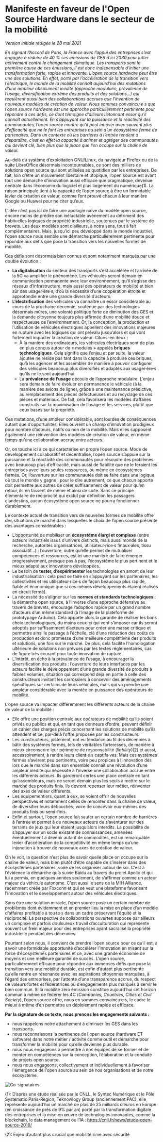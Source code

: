 # Manifeste en faveur de l'Open Source Hardware dans le secteur de la mobilité
*Version initiale rédigée le 28 mai 2021*

*En signant l’Accord de Paris, la France avec l’appui des entreprises s’est engagée à réduire de 40 % ses émissions de GES d’ici 2030 pour lutter activement contre le changement climatique. Les transports sont la première cause de ces émissions, il est donc indispensable d’initier une transformation forte, rapide et innovante. L’open source hardware peut être une des solutions. En effet, porté par l’accélération de la transition vers l’électrique, le monde de la mobilité connaît aujourd’hui des mutations d’une ampleur absolument inédite (approche modulaire, prévalence de l’usage, diversification extrême des produits et des solutions…) qui requièrent aussi bien des collaborations accrues que l’invention de nouveaux modèles de création de valeur. Nous sommes convaincu·e·s que l’open source hardware est une approche particulièrement pertinente pour répondre à ces défis, ce dont témoigne d’ailleurs l’étonnant essor qu’il connaît actuellement. En s’appuyant sur la puissance et la réactivité des communautés, l’open source montre qu’il peut innover avec souvent plus d’efficacité que ne le font les entreprises au sein d’un écosystème fermé de partenaires. Dans un contexte où les barrières à l’entrée tendent à disparaître, c’est en effet la capacité à animer et agréger des communautés qui devient clé, bien plus que la place que l’on occupe sur la chaîne de valeur.*

Au-delà du système d’exploitation GNU/Linux, du navigateur Firefox ou de la suite LibreOffice désormais incontournables, ce sont des milliers de solutions open source qui sont utilisées au quotidien par les entreprises. De fait, loin d’être un mouvement libertaire et utopique, l’open source est avant tout une démarche d’innovation aussi efficace que pragmatique, devenue centrale dans l’économie du logiciel et plus largement du numérique(1). La raison principale tient à la capacité de l’open source à être un formidable levier de création de valeur, comme l’ont prouvé chacun à leur manière Google ou Huawei pour ne citer qu’eux. 

L’idée n’est pas ici de faire une apologie naïve du modèle open source, encore moins de prédire son inéluctable avènement au détriment des habituelles logiques de propriété industrielle, soutenues par le système de brevets. Les deux modèles sont d’ailleurs, à notre sens, tout à fait complémentaires. Mais, jusqu’ici peu développé dans le monde industriel, l’open source nous semble une démarche particulièrement pertinente pour répondre aux défis que pose la transition vers les nouvelles formes de mobilité.

Ces défis sont désormais bien connus et sont notamment marqués par une double évolution :
-	**La digitalisation** du secteur des transports s’est accélérée et l’arrivée de la 5G va amplifier le phénomène. Les véhicules seront demain en communication permanente avec leur environnement, qu’il s’agisse des réseaux d’infrastructure, mais aussi des opérateurs de mobilité et bien sûr des usager·ère·s, d’où la nécessité d’une coopération étroite et approfondie entre une grande diversité d’acteurs. 
-	**L’électrification** des véhicules va connaître un essor considérable au cours de la prochaine décennie, soutenue par des technologies désormais mûres, une volonté politique forte de diminution des GES et la demande citoyenne toujours plus affirmée d’une mobilité douce et respectueuse de l’environnement. Or, la conception, la production et l’utilisation de véhicules électriques appellent des innovations majeures en rupture avec les logiques qui ont prévalu jusqu’alors et qui vont fortement impacter la création de valeur. Citons-en deux : 
    -	 À la manière des ordinateurs, les véhicules électriques sont de plus en plus conçus autour de « modules » appelés **briques technologiques**. Cela signifie que l’enjeu et par suite, la valeur ajoutée ne réside pas tant dans la capacité à produire ces briques, qu’à les agencer et les assembler de manière à pouvoir configurer des véhicules beaucoup plus diversifiés et adaptés aux usager·ère·s qu’ils ne le sont aujourd’hui. 
    -	 La **prévalence de l’usage** découle de l’approche modulaire. L’enjeu sera demain de faire évoluer en permanence le véhicule (à la manière des avions de ligne), grâce à une maintenance prédictive, au remplacement des pièces défectueuses et au recyclage de ces pièces et matériaux. De fait, cela favorisera les modèles d’affaires construits sur la maximisation de l’usage et les services, plutôt que ceux basés sur la propriété.

Ces mutations, d’une ampleur considérable, sont lourdes de conséquences autant que d’opportunités. Elles ouvrent un champ d’innovation prodigieux pour nombre d’acteurs, natifs ou non de la mobilité. Mais elles supposent également une réinvention des modèles de création de valeur, en même temps qu’une collaboration accrue entre acteurs. 

Or, on touche ici à ce qui caractérise en propre l’open source. Mode de développement collaboratif et décentralisé, l’open source s’appuie sur la puissance et la réactivité des communautés pour résoudre des problèmes avec beaucoup plus d’efficacité, mais aussi de fiabilité que ne le feraient les entreprises avec leurs seules ressources, ou même en écosystèmes fermés. Or, l’ouverture sur les communautés doit se faire dans une logique où tout le monde y gagne : pour le dire autrement, ce que chacun apporte doit permettre aux autres de créer suffisamment de valeur pour qu’en retour, ils en fassent de même et ainsi de suite. Sans ce principe élémentaire de réciprocité qui exclut par définition les passagers clandestins, aucun écosystème open source ne pourra fonctionner durablement. 

Le contexte actuel de transition vers de nouvelles formes de mobilité offre des situations de marché dans lesquelles le choix de l’open source présente des avantages considérables :
*	L’opportunité de mobiliser un **écosystème élargi et complexe** (entre acteurs industriels issus d’univers distincts, mais aussi monde de la recherche, autorités organisatrices, utilisateur·rice·s finaux·ales, tissu associatif…) : l’ouverture, outre qu’elle permet de mutualiser compétences et ressources, est ici une manière de faire émerger progressivement, presque pas à pas, l’écosystème le plus pertinent et le mieux adapté aux innovations développées.
*	Le besoin de **tester, d’expérimenter** les technologies en amont de leur industrialisation : cela peut se faire en s’appuyant sur les partenaires, les collectivités et les utilisateur·rice·s de façon beaucoup plus rapide, fiable et économique que si ces mêmes développements étaient réalisés en circuit fermé).
*	La nécessité de s’aligner sur les **normes et standards technologiques** : la démarche open source, à l’inverse d’une approche défensive au travers de brevets, encourage l’adoption rapide par un grand nombre d’acteurs d’un même standard (à l’image de la plateforme de prototypage Arduino). Cela apporte alors la garantie de réaliser les bons choix technologiques, du moins ceux-ci qui vont s’imposer car ils seront adoptés par suffisamment d’acteurs pour créer une masse critique et permettre ainsi le passage à l’échelle, clé d’une réduction des coûts de production et donc promesse d’une meilleure compétitivité des produits et solutions, une fois sur le marché. De plus, cela facilite l’homologation ultérieure de solutions non prévues par les textes réglementaires, cas de figure très courant pour toute innovation de rupture.
*	L’intérêt, en écho à la prévalence de l’usage, à encourager la diversification des produits : l’ouverture de leurs interfaces par les acteurs facilite le développement d’une grande diversité de produits à faibles volumes, situation qui correspond déjà en partie à celle des constructeurs invitant les carrossiers à concevoir des aménagements spécifiques sur certains de leurs véhicules, mais qui va prendre une ampleur considérable avec la montée en puissance des opérateurs de mobilité.

L’open source va impacter différemment les différents acteurs de la chaîne de valeur de la mobilité : 
*	Elle offre une position centrale aux opérateurs de mobilité qu’ils soient privés ou publics et qui, en tant que donneurs d’ordre, peuvent définir un cahier des charges précis concernant les solutions de mobilité qu’ils attendent et ce, par-delà l’offre proposée par les constructeurs.
*	Les constructeurs, justement, ont eu tendance au fil des décennies à bâtir des systèmes fermés, tels de véritables forteresses, de manière à mieux circonscrire leur périmètre de responsabilité (*liability*)(2) et aussi, accessoirement, à rendre leurs client·e·s captifs·ves. Mais ces systèmes fermés s’avèrent peu pertinents, voire peu propices à l’innovation dès lors que le marché dans son ensemble connaît une révolution d’une ampleur inédite qui nécessite à l’inverse une collaboration accrue entre les différents acteurs. Ils garderont certes une place centrale en tant qu’assembleurs, mais ne seront demain plus les seuls à mettre sur le marché des produits finis. Ils devront repenser leur métier, réinventer des axes de valeur différents.
*	Les équipementiers, quant à eux, se voient offrir de nouvelles perspectives et notamment celles de remonter dans la chaîne de valeur, de diversifier leurs débouchés, voire de concevoir eux-mêmes des produits finis ou semi-finis.
*	Enfin et surtout, l’open source fait sauter un certain nombre de barrières à l’entrée et permet à de nouveaux acteurs de s’aventurer sur des terrains de jeux qui leur étaient jusqu’alors interdits. La possibilité de s’appuyer sur un socle existant de connaissances, amenées éventuellement à devenir autant de commodités, est un remarquable levier d’accélération de la compétitivité en même temps qu’une injonction à trouver de nouveaux axes de création de valeur.

On le voit, la question n’est plus de savoir quelle place on occupe sur la chaîne de valeur, mais bien plutôt d’être capable de s’insérer dans des écosystèmes partenaires, voire de les organiser autour de soi. C’est à l’évidence la démarche qu’a suivie Baidu au travers du projet Apollo et qui lui a permis, en quelques années seulement, de s’affirmer comme un acteur majeur du véhicule autonome. C’est aussi le sens de la MIH Alliance, récemment créée par Foxconn et qui se veut une plateforme favorisant l’innovation et le développement autour des véhicules électriques.

Sans être une solution miracle, l’open source pose un certain nombre de problèmes dont évidemment et en premier lieu la mise en place d’un modèle d’affaires profitable à tou·te·s dans un cadre préservant l’équité et la réciprocité. La perspective de collaborations ouvertes suppose par ailleurs un complexe et parfois douloureux travail d’acculturation qui représente souvent un frein majeur pour des entreprises ayant sacralisé la propriété industrielle pendant des décennies. 

Pourtant selon nous, il convient de prendre l’open source pour ce qu’il est, à savoir une formidable opportunité d’accélérer l’innovation en misant sur la force d’écosystèmes partenaires et ce, avec une grande économie de moyens et une meilleure garantie de succès. L’open source, particulièrement efficace pour répondre aux immenses défis que pose la transition vers une mobilité durable, est enfin d’autant plus pertinente qu’elle rentre en résonance avec les aspirations citoyennes marquées, à l’égard des entreprises, par l’attente d’une transparence accrue, du respect de valeurs fortes et fédératrices ou d’engagements plus marqués à servir le bien commun. Si la mobilité zéro émission constitue aujourd’hui cet horizon commun à même de fédérer les 4C (*Companies, Countries, Cities et Civil Society*), l’open source offre, nous en sommes convaincu·e·s, le cadre le mieux à même d’en permettre un déploiement rapide et efficace.


**Par la signature de ce texte, nous prenons les engagements suivants :**	
* nous rappelons notre attachement à diminuer les GES dans les transports.
* nous reconnaissons la pertinence de l'open source (hardware ET software) dans notre métier / activité comme outil et démarche pour transformer la mobilité pour qu’elle devienne plus durable.
* nous nous engageons à permettre à nos équipes de se former et de monter en compétences sur la conception, l’élaboration et la conduite de projets open source.
* nous nous engageons, collectivement et individuellement à favoriser l'émergence de l'open source au sein de nos organisations et de notre écosystème.

![Co-signataires](https://i.imgur.com/sBhAj55.png)

(1): D’après une étude réalisée par le CNLL, le Syntec Numérique et le Pôle Systematic Paris-Region, Teknowlogy Group (anciennement PAC), elle représente aujourd’hui un marché de plus de 25 milliards d’euros en Europe (en croissance de près de 9% par an) porté par la transformation digitale des entreprises et la mise en œuvre de technologies innovantes, comme la blockchain, le data management ou l’IA : https://cnll.fr/news/etude-open-source-2019/

(2): Enjeu d’autant plus crucial que mobilité rime avec sécurité
